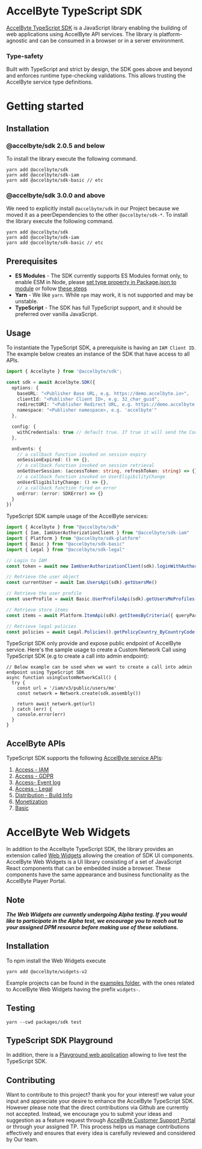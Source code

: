 # AccelByte TypeScript SDK

[AccelByte TypeScript SDK](https://development.accelbyte.io/web-sdk-playground/) is a JavaScript library enabling the building of web applications using AccelByte API services. The library is
platform-agnostic and can be consumed in a browser or in a server environment.

### Type-safety
Built with TypeScript and strict by design, the SDK goes above and beyond and enforces runtime type-checking validations. This allows trusting the AccelByte service type definitions.

# Getting started

## Installation

### @accelbyte/sdk 2.0.5 and below

To install the library execute the following command.

```shell
yarn add @accelbyte/sdk
yarn add @accelbyte/sdk-iam
yarn add @accelbyte/sdk-basic // etc
```

### @accelbyte/sdk 3.0.0 and above

We need to explicitly install `@accelbyte/sdk` in our Project because we moved it as a peerDependencies to the other `@accelbyte/sdk-*`.
To install the library execute the following command.

```shell
yarn add @accelbyte/sdk
yarn add @accelbyte/sdk-iam
yarn add @accelbyte/sdk-basic // etc
```

## Prerequisites

* **ES Modules** - The SDK currently supports ES Modules format only, to enable ESM in Node, please [set type property in Package.json to module](https://nodejs.org/api/packages.html#type) or follow [these steps](https://nodejs.org/api/esm.html#enabling)
* **Yarn** - We like `yarn`. While `npm` may work, it is not supported and may be unstable.
* **TypeScript** - The SDK has full TypeScript support, and it should be preferred over vanilla JavaScript.

## Usage

To instantiate the TypeScript SDK, a prerequisite is having an `IAM Client ID`. The example below creates an instance of the SDK
that have access to all APIs.

```typescript
import { Accelbyte } from '@accelbyte/sdk';

const sdk = await Accelbyte.SDK({
  options: {
    baseURL: "<Publisher Base URL, e.g. https://demo.accelbyte.io>",
    clientId: "<Publisher Client ID>, e.g. 32_char_guid",
    redirectURI: "<Publisher Redirect URL, e.g. https://demo.accelbyte.io>",
    namespace: "<Publisher namespace>, e.g. 'accelbyte'"
  },

  config: {
    withCredentials: true // default true. If true it will send the Cookie automatically
  },

  onEvents: {
    // a callback function invoked on session expiry
    onSessionExpired: () => {},
    // a callback function invoked on session retrieval
    onGetUserSession: (accessToken: string, refreshToken: string) => {},
    // a callback function invoked on UserEligibilityChange
    onUserEligibilityChange: () => {},
    // a callback function fired on error
    onError: (error: SDKError) => {}
  }
})
```

TypeScript SDK sample usage of the AccelByte services:

```typescript
import { Accelbyte } from "@accelbyte/sdk"
import { Iam, IamUserAuthorizationClient } from "@accelbyte/sdk-iam"
import { Platform } from "@accelbyte/sdk-platform"
import { Basic } from "@accelbyte/sdk-basic"
import { Legal } from "@accelbyte/sdk-legal"

// Login to IAM
const token = await new IamUserAuthorizationClient(sdk).loginWithAuthorizationCode({code, codeVerifier})

// Retrieve the user object
const currentUser = await Iam.UsersApi(sdk).getUsersMe()

// Retrieve the user profile
const userProfile = await Basic.UserProfileApi(sdk).getUsersMeProfiles()

// Retrieve store items
const items = await Platform.ItemApi(sdk).getItemsByCriteria({ queryParams: { appType: 'GAME' } })

// Retrieve legal policies
const policies = await Legal.Policies().getPolicyCountry_ByCountryCode('US')
```

TypeScript SDK only provide and expose public endpoint of AccelByte service.
Here's the sample usage to create a Custom Network Call using TypeScript SDK (e.g to create a call into admin endpoint):

```
// Below example can be used when we want to create a call into admin endpoint using TypeScript SDK
async function usingCustomNetworkCall() {
  try {
    const url = '/iam/v3/public/users/me'
    const network = Network.create(sdk.assembly())

    return await network.get(url)
  } catch (err) {
    console.error(err)
  }
}

```

## AccelByte APIs

TypeScript SDK supports the following [AccelByte service APIs](https://docs.accelbyte.io/api-explorer/):

1. [Access - IAM](https://docs.accelbyte.io/api-explorer/?api=IAM)
2. [Access - GDPR](https://docs.accelbyte.io/api-explorer/?api=GDPR)
3. [Access- Event log](https://docs.accelbyte.io/api-explorer/?api=Event%20Log)
4. [Access - Legal](https://docs.accelbyte.io/api-explorer/?api=Legal)
5. [Distribution - Build Info](https://docs.accelbyte.io/api-explorer/?api=Buildinfo)
6. [Monetization](https://docs.accelbyte.io/api-explorer/?api=Platform%20Store)
7. [Basic](https://docs.accelbyte.io/api-explorer/?api=Basic)

# AccelByte Web Widgets
In addition to the Accelbyte TypeScript SDK, the library provides an extension called [Web Widgets](https://www.npmjs.com/package/@accelbyte/widgets-v2) allowing the creation of SDK UI components. AccelByte Web Widgets is a UI library consisting of a set of JavaScript React components that can be embedded inside a browser. These components have the same appearance and business functionality as the AccelByte Player Portal.

## Note

***The Web Widgets are currently undergoing Alpha testing. If you would like to participate in the Alpha test, we encourage you to reach out to your assigned DPM resource before making use of these solutions.***

## Installation

To npm install the Web Widgets execute

```shell
yarn add @accelbyte/widgets-v2
```

Example projects can be found in the [examples folder](./packages/examples), with the ones related to AccelByte Web Widgets having the prefix `widgets-`.

## Testing

```shell
yarn --cwd packages/sdk test
```

## TypeScript SDK Playground

In addition, there is a [Playground web application](https://development.accelbyte.io/web-sdk-playground/) allowing to live test the TypeScript SDK.

## Contributing

Want to contribute to this project? thank you for your interest! we value your input and appreciate your desire to enhance the AccelByte TypeScript SDK. However please note that the direct contributions via Github are currently not accepted. Instead, we encourage you to submit your ideas and suggestion as a feature request through [AccelByte Customer Support Portal](https://accelbyte.atlassian.net/servicedesk/customer/portal/6) or through your assigned TP. This process helps us manage contributions effectively and ensures that every idea is carefully reviewed and considered by Our team.

